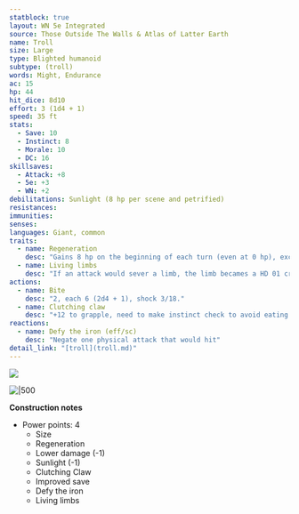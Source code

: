 ```yaml
---
statblock: true
layout: WN 5e Integrated
source: Those Outside The Walls & Atlas of Latter Earth
name: Troll
size: Large
type: Blighted humanoid
subtype: (troll)
words: Might, Endurance
ac: 15
hp: 44
hit_dice: 8d10
effort: 3 (1d4 + 1)
speed: 35 ft 
stats:
  - Save: 10
  - Instinct: 8
  - Morale: 10
  - DC: 16
skillsaves:
  - Attack: +8
  - 5e: +3
  - WN: +2
debilitations: Sunlight (8 hp per scene and petrified)
resistances:
immunities:
senses: 
languages: Giant, common
traits:
  - name: Regeneration 
    desc: "Gains 8 hp on the beginning of each turn (even at 0 hp), except if damaged by accid or fire."
  - name: Living limbs
    desc: "If an attack would sever a limb, the limb becames a HD 01 creature, and heals 1 hp per turn"
actions:
  - name: Bite
    desc: "2, each 6 (2d4 + 1), shock 3/18."
  - name: Clutching claw
    desc: "+12 to grapple, need to make instinct check to avoid eating the grappled creature"
reactions:
  - name: Defy the iron (eff/sc)
    desc: "Negate one physical attack that would hit"
detail_link: "[troll](troll.md)"
---
```


![](https://i.imgur.com/xeUzSx6.png)

![|500](https://i.imgur.com/Jd13DMK.png)

**Construction notes**
- Power points: 4
	- Size
	- Regeneration
	- Lower damage (-1)
	- Sunlight (-1)
	- Clutching Claw
	- Improved save
	- Defy the iron
	- Living limbs

